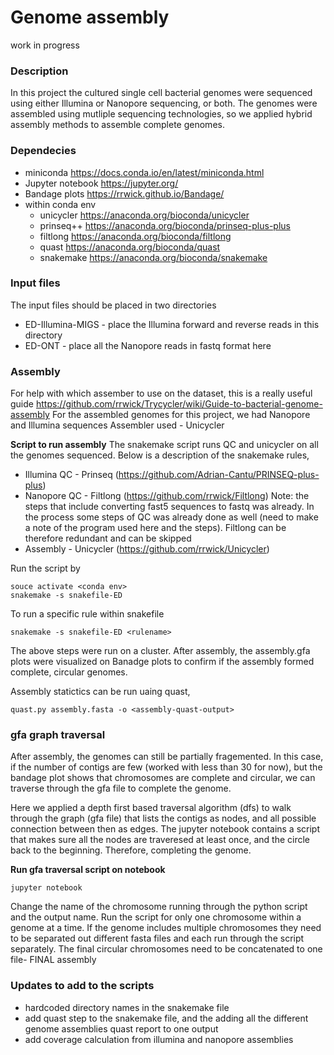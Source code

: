 # Genome assembly
work in progress 

### Description 
In this project the cultured single cell bacterial genomes were sequenced using either Illumina or Nanopore sequencing, or both. The genomes were assembled using mutliple sequencing technologies, so we applied hybrid assembly methods to assemble complete genomes. 

### Dependecies 
  - miniconda https://docs.conda.io/en/latest/miniconda.html
  - Jupyter notebook  https://jupyter.org/
  - Bandage plots https://rrwick.github.io/Bandage/   
  - within conda env 
    - unicycler  https://anaconda.org/bioconda/unicycler
    - prinseq++  https://anaconda.org/bioconda/prinseq-plus-plus
    - filtlong   https://anaconda.org/bioconda/filtlong
    - quast      https://anaconda.org/bioconda/quast
    - snakemake  https://anaconda.org/bioconda/snakemake
   
### Input files 
The input files should be placed in two directories 
  - ED-Illumina-MIGS - place the Illumina forward and reverse reads in this directory
  - ED-ONT - place all the Nanopore reads in fastq format here
  
### Assembly 
For help with which assember to use on the dataset, this is a really useful guide https://github.com/rrwick/Trycycler/wiki/Guide-to-bacterial-genome-assembly
For the assembled genomes for this project, we had Nanopore and Illumina sequences
Assembler used - Unicycler

**Script to run assembly** 
The snakemake script runs QC and unicycler on all the genomes sequenced. Below is a description of the snakemake rules, 
- Illumina QC - Prinseq (https://github.com/Adrian-Cantu/PRINSEQ-plus-plus)
- Nanopore QC - Filtlong (https://github.com/rrwick/Filtlong)
  Note: the steps that include converting fast5 sequences to fastq was already. In the process some steps of QC was already done as well (need to make a note of the   program used here and the steps). Filtlong can be therefore redundant and can be skipped
- Assembly - Unicycler (https://github.com/rrwick/Unicycler)

Run the script by 

    souce activate <conda env>
    snakemake -s snakefile-ED
  
  To run a specific rule within snakefile
  
    snakemake -s snakefile-ED <rulename>

The above steps were run on a cluster. After assembly, the assembly.gfa plots were visualized on Banadge plots to confirm if the assembly formed complete, circular genomes. 

Assembly statictics can be run uaing quast,

    quast.py assembly.fasta -o <assembly-quast-output> 

### gfa graph traversal 
After assembly, the genomes can still be partially fragemented. In this case, if the number of contigs are few (worked with less than 30 for now), but the bandage plot shows that chromosomes are complete and circular, we can traverse through the gfa file to complete the genome. 

Here we applied a depth first based traversal algorithm (dfs) to walk through the graph (gfa file) that lists the contigs as nodes, and all possible connection between then as edges. The jupyter notebook contains a script that makes sure all the nodes are traveresed at least once, and the circle back to the beginning. Therefore, completing the genome. 

**Run gfa traversal script on notebook**

    jupyter notebook
  
Change the name of the chromosome running through the python script and the output name. 
Run the script for only one chromosome within a genome at a time. If the genome includes multiple chromosomes they need to be separated out different fasta files and each run through the script separately. 
The final circular chromosomes need to be concatenated to one file- FINAL assembly

### Updates to add to the scripts
- hardcoded directory names in the snakemake file
- add quast step to the snakemake file, and the adding all the different genome assemblies quast report to one output
- add coverage calculation from illumina and nanopore assemblies





